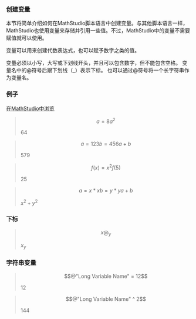 ### 创建变量

本节将简单介绍如何在MathStudio脚本语言中创建变量。与其他脚本语言一样，MathStudio也使用变量来存储并引用一些值。不过，MathStudio中的变量不需要赋值就可以使用。 

变量可以用来创建代数表达式，也可以赋予数字之类的值。

变量必须以小写，大写或下划线开头，并且可以包含数字，但不能包含空格。 变量名中的@符号后跟下划线（_）表示下标。 也可以通过@符号将一个长字符串作为变量名。

### 例子

[在MathStudio中浏览](http://mathstud.io/?input[0]=YT04DQphXjI%3D&input[1]=YT0xMjMNCmI9NDU2DQphK2I%3D&input[2]=Zih4KT14XjINCmYoNSk%3D&input[3]=YT14KngNCmI9eSp5DQphK2I%3D&input[4]=eEBfeQ%3D%3D&input[5]=QCJMb25nIFZhcmlhYmxlIE5hbWUiID0gMTI%3D&input[6]=QCJMb25nIFZhcmlhYmxlIE5hbWUiXjI%3D)

> ```math
> a = 8
> a ^ 2
> ```
>
> $64$

> ```math
> a = 123
> b = 456
> a + b
> ```
>
> $579$

> ```math
> f(x) = x^2
> f(5)
> ```
>
> $25$

> ```math
> a = x * x
> b = y * y
> a + b
> ```
>
> $x^2+y^2$

### 下标

> ```math
> x@_y
> ```
>
> $x_y$

### 字符串变量

> ```math
> @"Long Variable Name" = 12
> ```
>
> $12$

> ```math
> @"Long Variable Name" ^ 2
> ```
>
> $144$
